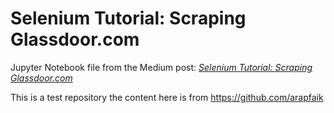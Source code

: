# Selenium Tutorial: Scraping Glassdoor.com
Jupyter Notebook file from the Medium post: [_Selenium Tutorial: Scraping Glassdoor.com_](https://medium.com/@mersakarya/selenium-tutorial-scraping-glassdoor-com "Selenium Tutorial: Scraping Glassdoor.com")

This is a test repository the content here is from https://github.com/arapfaik
